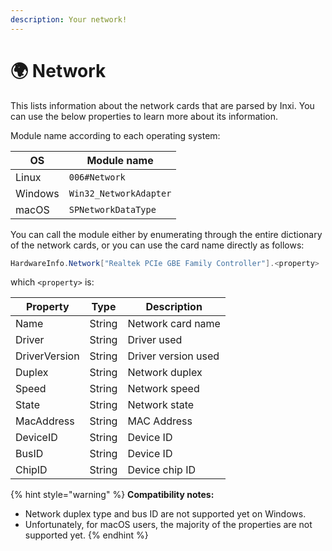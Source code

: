 ```yaml
---
description: Your network!
---
```


# 🌍 Network

This lists information about the network cards that are parsed by Inxi. You can use the below properties to learn more about its information.

Module name according to each operating system:

| OS      | Module name            |
| ------- | ---------------------- |
| Linux   | `006#Network`          |
| Windows | `Win32_NetworkAdapter` |
| macOS   | `SPNetworkDataType`    |

You can call the module either by enumerating through the entire dictionary of the network cards, or you can use the card name directly as follows:

```csharp
HardwareInfo.Network["Realtek PCIe GBE Family Controller"].<property>
```

which `<property>` is:

| Property      | Type   | Description         |
| ------------- | ------ | ------------------- |
| Name          | String | Network card name   |
| Driver        | String | Driver used         |
| DriverVersion | String | Driver version used |
| Duplex        | String | Network duplex      |
| Speed         | String | Network speed       |
| State         | String | Network state       |
| MacAddress    | String | MAC Address         |
| DeviceID      | String | Device ID           |
| BusID         | String | Device  ID          |
| ChipID        | String | Device chip ID      |

{% hint style="warning" %}
**Compatibility notes:**

* Network duplex type and bus ID are not supported yet on Windows.
* Unfortunately, for macOS users, the majority of the properties are not supported yet.
{% endhint %}
